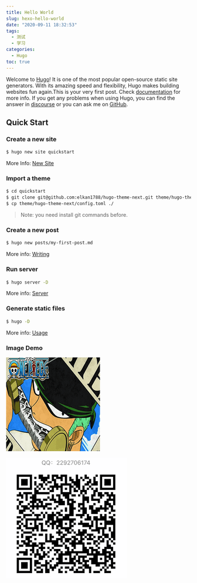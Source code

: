 ```yaml
---
title: Hello World
slug: hexo-hello-world
date: "2020-09-11 18:32:53"
tags: 
  - 测试
  - 学习
categories:
  - Hugo
toc: true
---
```

Welcome to [Hugo](https://gohugo.io/)! It is one of the most popular open-source static site generators. With its amazing speed and flexibility, Hugo makes building websites fun again.This is your very first post. Check [documentation](https://gohugo.io/documentation/) for more info. If you get any problems when using Hugo, you can find the answer in [discourse](https://discourse.gohugo.io/) or you can ask me on [GitHub](https://github.com/elkan1788/hugo-theme-next/issues).

<!--more-->

## Quick Start

### Create a new site

``` bash
$ hugo new site quickstart
```

More Info: [New Site](https://gohugo.io/commands/hugo_new_site/)

### Import a theme

``` bash
$ cd quickstart
$ git clone git@github.com:elkan1788/hugo-theme-next.git theme/hugo-theme-next
$ cp theme/hugo-theme-next/config.toml ./
```
> Note: you need install git commands before.

### Create a new post

``` bash
$ hugo new posts/my-first-post.md
```

More info: [Writing](https://gohugo.io/commands/hugo_new/)

### Run server

``` bash
$ hugo server -D
```

More info: [Server](https://gohugo.io/commands/hugo_server/)

### Generate static files

``` bash
$ hugo -D
```

More info: [Usage](https://gohugo.io/getting-started/usage/)

### Image Demo

![Logo](/img/logo.png)

![QQ_QRcode](/img/qq_qrcode.png)
